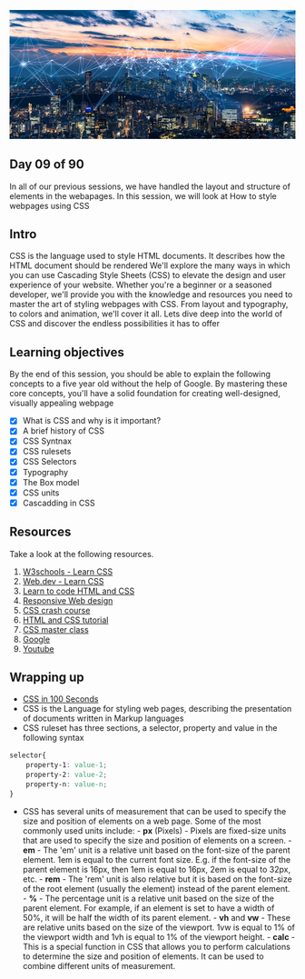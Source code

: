 ![internet](../avatar.jpg)

## Day 09 of 90
In all of our previous sessions, we have handled the layout and structure of elements in the webapages.
In this session, we will look at How to style webpages using CSS

## Intro
CSS is the language used to style HTML documents. It describes how the HTML document should be rendered
We'll explore the many ways in which you can use Cascading Style Sheets (CSS) to elevate the design and user experience of your website. Whether you're a beginner or a seasoned developer, we'll provide you with the knowledge and resources you need to master the art of styling webpages with CSS. From layout and typography, to colors and animation, we'll cover it all. Lets dive deep into the world of CSS and discover the endless possibilities it has to offer

## Learning objectives
By the end of this session, you should be able to explain the following concepts to a five year old without the help of Google. By mastering these core concepts, you'll have a solid foundation for creating well-designed, visually appealing webpage

* [X] What is CSS and why is it important?
* [X] A brief history of CSS
* [X] CSS Syntnax
* [X] CSS rulesets
* [X] CSS Selectors
* [X] Typography
* [X] The Box model
* [X] CSS units
* [X] Cascadding in CSS

## Resources
Take a look at the following resources.
1. [W3schools - Learn CSS](https://www.w3schools.com/css/)
2. [Web.dev - Learn CSS](https://web.dev/learn/css/)
3. [Learn to code HTML and CSS](https://learn.shayhowe.com/html-css/building-your-first-web-page/)
4. [Responsive Web design](https://www.freecodecamp.org/learn/responsive-web-design/)
5. [CSS crash course](https://www.youtube.com/watch?v=yfoY53QXEnI)
6. [HTML and CSS tutorial](https://www.youtube.com/watch?v=D-h8L5hgW-w)
7. [CSS master class](https://www.youtube.com/watch?v=FqmB-Zj2-PA)
8. [Google](https://www.google.com/search?q=Learn+CSS)
9. [Youtube](https://www.youtube.com/results?search_query=learn+CSS)

## Wrapping up
- [CSS in 100 Seconds](https://www.youtube.com/watch?v=OEV8gMkCHXQ)
- CSS is the Language for styling web pages, describing the presentation of documents written in Markup languages
- CSS ruleset  has three sections, a selector, property and value in the following syntax
```css
selector{
    property-1: value-1;
    property-2: value-2;
    property-n: value-n;
}
```
- CSS has several units of  measurement that can be used to specify the size and position of elements on a web page. Some of the most commonly used units include:
        - __px__ (Pixels) - Pixels are fixed-size units that are used to specify the size and position of elements on a screen.
        - __em__ - The 'em' unit is a relative unit based on the font-size of the parent element. 1em is equal to the current font size. E.g. if the font-size of the parent element is 16px, then 1em is equal to 16px, 2em is equal to 32px, etc.
        - __rem__ - The 'rem' unit is also relative but it is based on the font-size of the root element (usually the <html> element) instead of the parent element.
        - __%__ - The percentage unit is a relative unit based on the size of the parent element. For example, if an element is set to have a width of 50%, it will be half the width of its parent element.
        - __vh__ and __vw__ - These are relative units based on the size of the viewport. 1vw is equal to 1% of the viewport width and 1vh is equal to 1% of the viewport height.
        - __calc__ - This is a special function in CSS that allows you to perform calculations to determine the size and position of elements. It can be used to combine different units of measurement.